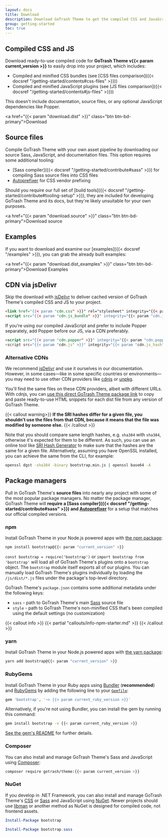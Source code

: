 ```yaml
---
layout: docs
title: Download
description: Download GoTrash Theme to get the compiled CSS and JavaScript, source code, or include it with your favorite package managers like npm, RubyGems, and more.
group: getting-started
toc: true
---
```


## Compiled CSS and JS

Download ready-to-use compiled code for **GoTrash Theme v{{< param current_version >}}** to easily drop into your project, which includes:

- Compiled and minified CSS bundles (see [CSS files comparison]({{< docsref "/getting-started/contents#css-files" >}}))
- Compiled and minified JavaScript plugins (see [JS files comparison]({{< docsref "/getting-started/contents#js-files" >}}))

This doesn't include documentation, source files, or any optional JavaScript dependencies like Popper.

<a href="{{< param "download.dist" >}}" class="btn btn-bd-primary">Download</a>

## Source files

Compile GoTrash Theme with your own asset pipeline by downloading our source Sass, JavaScript, and documentation files. This option requires some additional tooling:

- [Sass compiler]({{< docsref "/getting-started/contribute#sass" >}}) for compiling Sass source files into CSS files
- [Autoprefixer](https://github.com/postcss/autoprefixer) for CSS vendor prefixing

Should you require our full set of [build tools]({{< docsref "/getting-started/contribute#tooling-setup" >}}), they are included for developing GoTrash Theme and its docs, but they're likely unsuitable for your own purposes.

<a href="{{< param "download.source" >}}" class="btn btn-bd-primary">Download source</a>

## Examples

If you want to download and examine our [examples]({{< docsref "/examples" >}}), you can grab the already built examples:

<a href="{{< param "download.dist_examples" >}}" class="btn btn-bd-primary">Download Examples</a>

## CDN via jsDelivr

Skip the download with [jsDelivr](https://www.jsdelivr.com/) to deliver cached version of GoTrash Theme's compiled CSS and JS to your project.

```html
<link href="{{< param "cdn.css" >}}" rel="stylesheet" integrity="{{< param "cdn.css_hash" >}}" crossorigin="anonymous">
<script src="{{< param "cdn.js_bundle" >}}" integrity="{{< param "cdn.js_bundle_hash" >}}" crossorigin="anonymous"></script>
```

If you're using our compiled JavaScript and prefer to include Popper separately, add Popper before our JS, via a CDN preferably.

```html
<script src="{{< param "cdn.popper" >}}" integrity="{{< param "cdn.popper_hash" >}}" crossorigin="anonymous"></script>
<script src="{{< param "cdn.js" >}}" integrity="{{< param "cdn.js_hash" >}}" crossorigin="anonymous"></script>
```

### Alternative CDNs

We recommend [jsDelivr](https://www.jsdelivr.com/) and use it ourselves in our documentation. However, in some cases—like in some specific countries or environments—you may need to use other CDN providers like [cdnjs](https://cdnjs.com/) or [unpkg](https://unpkg.com/).

You'll find the same files on these CDN providers, albeit with different URLs. With cdnjs, you can [use this direct GoTrash Theme package link](https://cdnjs.com/libraries/bootstrap) to copy and paste ready-to-use HTML snippets for each dist file from any version of GoTrash Theme.

{{< callout warning>}}
**If the SRI hashes differ for a given file, you shouldn't use the files from that CDN, because it means that the file was modified by someone else.**
{{< /callout >}}

Note that you should compare same length hashes, e.g. `sha384` with `sha384`, otherwise it's expected for them to be different.
As such, you can use an online tool like [SRI Hash Generator](https://www.srihash.org/) to make sure that the hashes are the same for a given file.
Alternatively, assuming you have OpenSSL installed, you can achieve the same from the CLI, for example:

```sh
openssl dgst -sha384 -binary bootstrap.min.js | openssl base64 -A
```

## Package managers

Pull in GoTrash Theme's **source files** into nearly any project with some of the most popular package managers. No matter the package manager, GoTrash Theme will **require a [Sass compiler]({{< docsref "/getting-started/contribute#sass" >}}) and [Autoprefixer](https://github.com/postcss/autoprefixer)** for a setup that matches our official compiled versions.

### npm

Install GoTrash Theme in your Node.js powered apps with [the npm package](https://www.npmjs.com/package/bootstrap):

```sh
npm install bootstrap@{{< param "current_version" >}}
```

`const bootstrap = require('bootstrap')` or `import bootstrap from 'bootstrap'` will load all of GoTrash Theme's plugins onto a `bootstrap` object.
The `bootstrap` module itself exports all of our plugins. You can manually load GoTrash Theme's plugins individually by loading the `/js/dist/*.js` files under the package's top-level directory.

GoTrash Theme's `package.json` contains some additional metadata under the following keys:

- `sass` - path to GoTrash Theme's main [Sass](https://sass-lang.com/) source file
- `style` - path to GoTrash Theme's non-minified CSS that's been compiled using the default settings (no customization)

{{< callout info >}}
{{< partial "callouts/info-npm-starter.md" >}}
{{< /callout >}}

### yarn

Install GoTrash Theme in your Node.js powered apps with [the yarn package](https://yarnpkg.com/en/package/bootstrap):

```sh
yarn add bootstrap@{{< param "current_version" >}}
```

### RubyGems

Install GoTrash Theme in your Ruby apps using [Bundler](https://bundler.io/) (**recommended**) and [RubyGems](https://rubygems.org/) by adding the following line to your [`Gemfile`](https://bundler.io/guides/gemfile.html):

```ruby
gem 'bootstrap', '~> {{< param current_ruby_version >}}'
```

Alternatively, if you're not using Bundler, you can install the gem by running this command:

```sh
gem install bootstrap -v {{< param current_ruby_version >}}
```

[See the gem's README](https://github.com/gotrash/theme-rubygem/blob/main/README.md) for further details.

### Composer

You can also install and manage GoTrash Theme's Sass and JavaScript using [Composer](https://getcomposer.org/):

```sh
composer require gotrash/theme:{{< param current_version >}}
```

### NuGet

If you develop in .NET Framework, you can also install and manage GoTrash Theme's [CSS](https://www.nuget.org/packages/bootstrap/) or [Sass](https://www.nuget.org/packages/bootstrap.sass/) and JavaScript using [NuGet](https://www.nuget.org/). Newer projects should use [libman](https://learn.microsoft.com/en-us/aspnet/core/client-side/libman/) or another method as NuGet is designed for compiled code, not frontend assets.

```powershell
Install-Package bootstrap
```

```powershell
Install-Package bootstrap.sass
```
